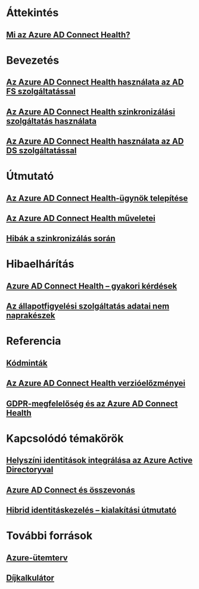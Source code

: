 # Áttekintés
## [Mi az Azure AD Connect Health?](active-directory-aadconnect-health.md)

# Bevezetés
## [Az Azure AD Connect Health használata az AD FS szolgáltatással](active-directory-aadconnect-health-adfs.md)
## [Az Azure AD Connect Health szinkronizálási szolgáltatás használata](active-directory-aadconnect-health-sync.md)
## [Az Azure AD Connect Health használata az AD DS szolgáltatással](active-directory-aadconnect-health-adds.md)

# Útmutató
## [Az Azure AD Connect Health-ügynök telepítése](active-directory-aadconnect-health-agent-install.md)
## [Az Azure AD Connect Health műveletei](active-directory-aadconnect-health-operations.md)
## [Hibák a szinkronizálás során](../active-directory-aadconnect-troubleshoot-sync-errors.md)

# Hibaelhárítás
## [Azure AD Connect Health – gyakori kérdések](active-directory-aadconnect-health-faq.md)
## [Az állapotfigyelési szolgáltatás adatai nem naprakészek](active-directory-aadconnect-health-data-freshness.md)

# Referencia
## [Kódminták](https://azure.microsoft.com/resources/samples/?service=active-directory)
## [Az Azure AD Connect Health verzióelőzményei](active-directory-aadconnect-health-version-history.md)
## [GDPR-megfelelőség és az Azure AD Connect Health](active-directory-aadconnect-health-gdpr.md)

# Kapcsolódó témakörök
## [Helyszíni identitások integrálása az Azure Active Directoryval](../active-directory-aadconnect.md)
## [Azure AD Connect és összevonás](../active-directory-aadconnectfed-whatis.md)
## [Hibrid identitáskezelés – kialakítási útmutató](../active-directory-hybrid-identity-design-considerations-overview.md)

# További források
## [Azure-ütemterv](https://azure.microsoft.com/roadmap/?category=security-identity)
## [Díjkalkulátor](https://azure.microsoft.com/pricing/calculator/)
